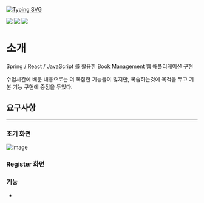 
[![Typing SVG](https://readme-typing-svg.demolab.com?font=Noto+Sans+KR&weight=500&size=18&pause=1000&color=CD5C5C&multiline=true&width=435&lines=Book+Management+Front;Login+%ED%8E%98%EC%9D%B4%EC%A7%80)](https://git.io/typing-svg)

<div>
  <img src="https://img.shields.io/badge/Spring-6DB33F?style=for-the-badge&logo=Spring&logoColor=white">
  <img src="https://img.shields.io/badge/react-61DAFB?style=for-the-badge&logo=react&logoColor=black">
  <img src="https://img.shields.io/badge/javascript-F7DF1E?style=for-the-badge&logo=javascript&logoColor=black">
</div>

# 소개

Spring / React / JavaScript 를 활용한 Book Management 웹 애플리케이션 구현

수업시간에 배운 내용으로는 더 복잡한 기능들이 많지만, 복습하는것에 목적을 두고 기본 기능 구현에 중점을 두었다.

요구사항
- 

-----------------------

### 초기 화면
![image](https://user-images.githubusercontent.com/121993153/232660506-ea315575-55fb-472a-93db-504555005216.png)


### Register 화면

### 

### 

### 기능
-




